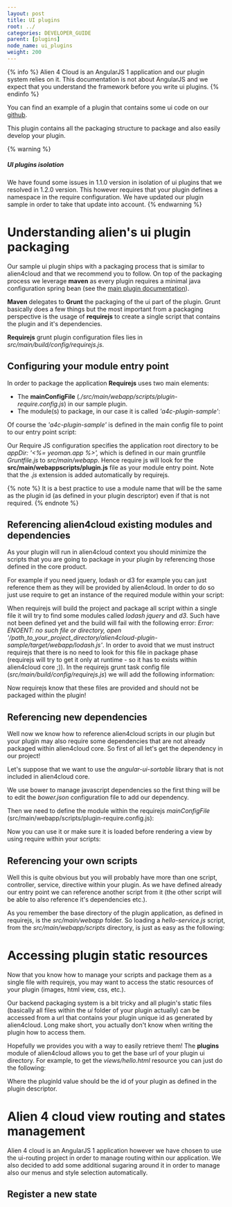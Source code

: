 ```yaml
---
layout: post
title: UI plugins
root: ../
categories: DEVELOPER_GUIDE
parent: [plugins]
node_name: ui_plugins
weight: 200
---
```


{% info %}
Alien 4 Cloud is an AngularJS 1 application and our plugin system relies on it. This documentation is not about AngularJS and we expect that you understand the framework before you write ui plugins.
{% endinfo %}

You can find an example of a plugin that contains some ui code on our [github](https://github.com/alien4cloud/alien4cloud-plugin-sample).

This plugin contains all the packaging structure to package and also easily develop your plugin.

{% warning %}
<h5>UI plugins isolation</h5>
We have found some issues in 1.1.0 version in isolation of ui plugins that we resolved in 1.2.0 version. This however requires that your plugin defines a namespace in the require configuration. We have updated our plugin sample in order to take that update into account.
{% endwarning %}

# Understanding alien's ui plugin packaging

Our sample ui plugin ships with a packaging process that is similar to alien4cloud and that we recommend you to follow. On top of the packaging process we leverage __maven__ as every plugin requires a minimal java configuration spring bean (see the [main plugin documentation](#/developer_guide/plugin.html)).

__Maven__ delegates to __Grunt__ the packaging of the ui part of the plugin. Grunt basically does a few things but the most important from a packaging perspective is the usage of __requirejs__ to create a single script that contains the plugin and it's dependencies.

__Requirejs__ grunt plugin configuration files lies in _src/main/build/config/requirejs.js_.

## Configuring your module entry point

In order to package the application __Requirejs__ uses two main elements:

* The __mainConfigFile__ (_./src/main/webapp/scripts/plugin-require.config.js_) in our sample plugin.
* The module(s) to package, in our case it is called _'a4c-plugin-sample'_:

<div data-gist="https://gist.github.com/lucboutier/ef213dab0190659cd25e.js"></div>

Of course the _'a4c-plugin-sample'_ is defined in the main config file to point to our entry point script:

<div data-gist="https://gist.github.com/lucboutier/206f1388fcd00e3e945d.js"></div>

Our Require JS configuration specifies the application root directory to be _appDir: '<%= yeoman.app %>',_ which is defined in our main gruntfile _Gruntfile.js_ to _src/main/webapp_. Hence require js will look for the __src/main/webappscripts/plugin.js__ file as your module entry point. Note that the _.js_ extension is added automatically by requirejs.

{% note %}
It is a best practice to use a module name that will be the same as the plugin id (as defined in your plugin descriptor) even if that is not required.
{% endnote %}

## Referencing alien4cloud existing modules and dependencies

As your plugin will run in alien4cloud context you should minimize the scripts that you are going to package in your plugin by referencing those defined in the core product.

For example if you need jquery, lodash or d3 for example you can just reference them as they will be provided by alien4cloud. In order to do so just use require to get an instance of the required module within your script:

<div data-gist="https://gist.github.com/lucboutier/ef02c6cc8aec37cfd2fe.js"></div>

When requirejs will build the project and package all script within a single file it will try to find some modules called _lodash_ _jquery_ and _d3_. Such have not been defined yet and the build will fail with the following error: _Error: ENOENT: no such file or directory, open '/path_to_your_project_directory/alien4cloud-plugin-sample/target/webapp/lodash.js'_. In order to avoid that we must instruct requirejs that there is no need to look for this file in package phase (requirejs will try to get it only at runtime - so it has to exists within alien4cloud core ;)). In the requirejs grunt task config file (_src/main/build/config/requirejs.js_) we will add the following information:

<div data-gist="https://gist.github.com/lucboutier/59ebdd98c0a2b7fa41c1.js"></div>

Now requirejs know that these files are provided and should not be packaged within the plugin!

## Referencing new dependencies

Well now we know how to reference alien4cloud scripts in our plugin but your plugin may also require some dependencies that are not already packaged within alien4cloud core. So first of all let's get the dependency in our project!

Let's suppose that we want to use the _angular-ui-sortable_ library that is not included in alien4cloud core.

We use bower to manage javascript dependencies so the first thing will be to edit the _bower.json_ configuration file to add our dependency.

<div data-gist="https://gist.github.com/lucboutier/af83bad0d768e5b62f28.js"></div>

Then we need to define the module within the requirejs _mainConfigFile_ (src/main/webapp/scripts/plugin-require.config.js):

<div data-gist="https://gist.github.com/lucboutier/4f41684bef561fd82f09.js"></div>

Now you can use it or make sure it is loaded before rendering a view by using require within your scripts:

<div data-gist="https://gist.github.com/lucboutier/560d04e508014144f7c4.js"></div>

## Referencing your own scripts

Well this is quite obvious but you will probably have more than one script, controller, service, directive within your plugin. As we have defined already our entry point we can reference another script from it (the other script will be able to also reference it's dependencies etc.).

As you remember the base directory of the plugin application, as defined in requirejs, is the _src/main/webapp_ folder. So loading a _hello-service.js_ script, from the _src/main/webapp/scripts_ directory, is just as easy as the following:

<div data-gist="https://gist.github.com/lucboutier/d2d56359a20e068e16da.js"></div>

# Accessing plugin static resources

Now that you know how to manage your scripts and package them as a single file with requirejs, you may want to access the static resources of your plugin (images, html view, css, etc.).

Our backend packaging system is a bit tricky and all plugin's static files (basically all files within the _ui_ folder of your plugin actually) can be accessed from a url that contains your plugin unique id as generated by alien4cloud. Long make short, you actually don't know when writing the plugin how to access them.

Hopefully we provides you with a way to easily retrieve them! The __plugins__ module of alien4cloud allows you to get the base url of your plugin ui directory. For example, to get the _views/hello.html_ resource you can just do the following:

<div data-gist="https://gist.github.com/lucboutier/a8269a5689898bef8f1b.js"></div>

Where the pluginId value should be the id of your plugin as defined in the plugin descriptor.

# Alien 4 cloud view routing and states management

Alien 4 cloud is an AngularJS 1 application however we have chosen to use the ui-routing project in order to manage routing within our application. We also decided to add some additional sugaring around it in order to manage also our menus and style selection automatically.

## Register a new state
